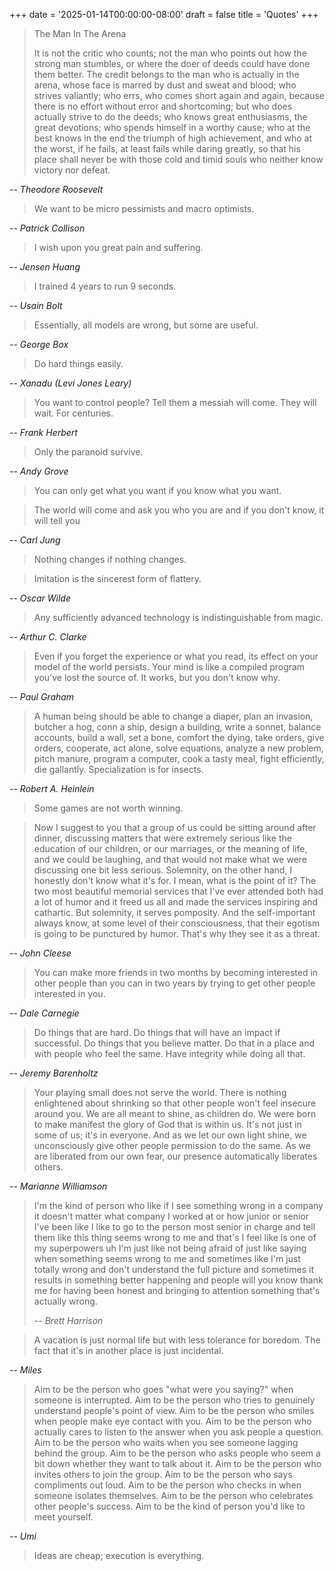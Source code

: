 +++
date = '2025-01-14T00:00:00-08:00'
draft = false
title = 'Quotes'
+++

> The Man In The Arena
> 
> It is not the critic who counts; not the man who points out how the strong man stumbles, or where the doer of deeds could have done them better. The credit belongs to the man who is actually in the arena, whose face is marred by dust and sweat and blood; who strives valiantly; who errs, who comes short again and again, because there is no effort without error and shortcoming; but who does actually strive to do the deeds; who knows great enthusiasms, the great devotions; who spends himself in a worthy cause; who at the best knows in the end the triumph of high achievement, and who at the worst, if he fails, at least fails while daring greatly, so that his place shall never be with those cold and timid souls who neither know victory nor defeat.

-- _Theodore Roosevelt_

> We want to be micro pessimists and macro optimists.

-- _Patrick Collison_

> I wish upon you great pain and suffering.

-- _Jensen Huang_

> I trained 4 years to run 9 seconds.

-- _Usain Bolt_

> Essentially, all models are wrong, but some are useful.

-- _George Box_

> Do hard things easily.

-- _Xanadu (Levi Jones Leary)_

> You want to control people? Tell them a messiah will come. They will wait. For centuries.

-- _Frank Herbert_

> Only the paranoid survive.

-- _Andy Grove_

> You can only get what you want if you know what you want.

> The world will come and ask you who you are and if you don't know, it will tell you

-- _Carl Jung_

> Nothing changes if nothing changes.

> Imitation is the sincerest form of flattery.

-- _Oscar Wilde_

> Any sufficiently advanced technology is indistinguishable from magic.

-- _Arthur C. Clarke_

> Even if you forget the experience or what you read, its effect on your model of the world persists. Your mind is like a compiled program you've lost the source of. It works, but you don't know why.

-- _Paul Graham_

> A human being should be able to change a diaper, plan an invasion, butcher a hog, conn a ship, design a building, write a sonnet, balance accounts, build a wall, set a bone, comfort the dying, take orders, give orders, cooperate, act alone, solve equations, analyze a new problem, pitch manure, program a computer, cook a tasty meal, fight efficiently, die gallantly. Specialization is for insects.

-- _Robert A. Heinlein_

> Some games are not worth winning.

> Now I suggest to you that a group of us could be sitting around after dinner, discussing matters that were extremely serious like the education of our children, or our marriages, or the meaning of life, and we could be laughing, and that would not make what we were discussing one bit less serious. Solemnity, on the other hand, I honestly don't know what it's for. I mean, what is the point of it? The two most beautiful memorial services that I've ever attended both had a lot of humor and it freed us all and made the services inspiring and cathartic. But solemnity, it serves pomposity. And the self-important always know, at some level of their consciousness, that their egotism is going to be punctured by humor. That's why they see it as a threat.

-- _John Cleese_

> You can make more friends in two months by becoming interested in other people than you can in two years by trying to get other people interested in you.

-- _Dale Carnegie_

> Do things that are hard. Do things that will have an impact if successful. Do things that you believe matter. Do that in a place and with people who feel the same. Have integrity while doing all that.

-- _Jeremy Barenholtz_

> Your playing small does not serve the world. There is nothing enlightened about shrinking so that other people won't feel insecure around you. We are all meant to shine, as children do. We were born to make manifest the glory of God that is within us. It's not just in some of us; it's in everyone. And as we let our own light shine, we unconsciously give other people permission to do the same. As we are liberated from our own fear, our presence automatically liberates others.

-- _Marianne Williamson_

> I'm the kind of person who like if I see something wrong in a company it doesn't matter what company I worked at or how junior or senior I've been like I like to go to the person most senior in charge and tell them like this thing seems wrong to me and that's I feel like is one of my superpowers uh I'm just like not being afraid of just like saying when something seems wrong to me and sometimes like I'm just totally wrong and don't understand the full picture and sometimes it results in something better happening and people will you know thank me for having been honest and bringing to attention something that's actually wrong.
> 
> -- _Brett Harrison_

> A vacation is just normal life but with less tolerance for boredom. The fact that it's in another place is just incidental.

-- _Miles_

> Aim to be the person who goes "what were you saying?" when someone is interrupted. Aim to be the person who tries to genuinely understand people's point of view. Aim to be the person who smiles when people make eye contact with you. Aim to be the person who actually cares to listen to the answer when you ask people a question. Aim to be the person who waits when you see someone lagging behind the group. Aim to be the person who asks people who seem a bit down whether they want to talk about it. Aim to be the person who invites others to join the group. Aim to be the person who says compliments out loud. Aim to be the person who checks in when someone isolates themselves. Aim to be the person who celebrates other people's success. Aim to be the kind of person you'd like to meet yourself.

-- _Umi_

> Ideas are cheap; execution is everything.
